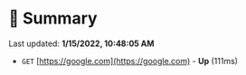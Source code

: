 # 📖 Summary
Last updated: **1/15/2022, 10:48:05 AM**

- `GET` [https://google.com](https://google.com) - **Up** (111ms)
